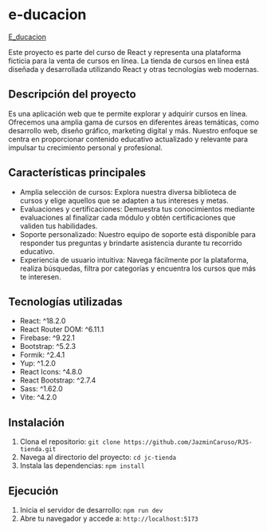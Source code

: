 # e-ducacion

[E_ducacion](https://jazmincaruso.github.io/RJS-tienda/)

Este proyecto es parte del curso de React y representa una plataforma ficticia para la venta de cursos en línea. La tienda de cursos en línea está diseñada y desarrollada utilizando React y otras tecnologías web modernas.

## Descripción del proyecto

Es una aplicación web que te permite explorar y adquirir cursos en línea. Ofrecemos una amplia gama de cursos en diferentes áreas temáticas, como desarrollo web, diseño gráfico, marketing digital y más. Nuestro enfoque se centra en proporcionar contenido educativo actualizado y relevante para impulsar tu crecimiento personal y profesional.

## Características principales

- Amplia selección de cursos: Explora nuestra diversa biblioteca de cursos y elige aquellos que se adapten a tus intereses y metas.
- Evaluaciones y certificaciones: Demuestra tus conocimientos mediante evaluaciones al finalizar cada módulo y obtén certificaciones que validen tus habilidades.
- Soporte personalizado: Nuestro equipo de soporte está disponible para responder tus preguntas y brindarte asistencia durante tu recorrido educativo.
- Experiencia de usuario intuitiva: Navega fácilmente por la plataforma, realiza búsquedas, filtra por categorías y encuentra los cursos que más te interesen.

## Tecnologías utilizadas

- React: ^18.2.0
- React Router DOM: ^6.11.1
- Firebase: ^9.22.1
- Bootstrap: ^5.2.3
- Formik: ^2.4.1
- Yup: ^1.2.0
- React Icons: ^4.8.0
- React Bootstrap: ^2.7.4
- Sass: ^1.62.0
- Vite: ^4.2.0

## Instalación

1. Clona el repositorio: `git clone https://github.com/JazminCaruso/RJS-tienda.git`
2. Navega al directorio del proyecto: `cd jc-tienda`
3. Instala las dependencias: `npm install`

## Ejecución

1. Inicia el servidor de desarrollo: `npm run dev`
2. Abre tu navegador y accede a: `http://localhost:5173`
